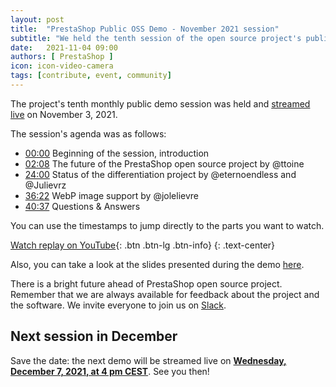 ```yaml
---
layout: post
title:  "PrestaShop Public OSS Demo - November 2021 session"
subtitle: "We held the tenth session of the open source project's public demo"
date:   2021-11-04 09:00
authors: [ PrestaShop ]
icon: icon-video-camera
tags: [contribute, event, community]
---
```


The project's tenth monthly public demo session was held and [streamed live](https://www.youtube.com/watch?v=jwOy3gx-MNs) on November 3, 2021.

The session's agenda was as follows:

- [00:00](https://www.youtube.com/watch?v=jwOy3gx-MNs) Beginning of the session, introduction
- [02:08](https://youtu.be/jwOy3gx-MNs?t=128) The future of the PrestaShop open source project by @ttoine
- [24:00](https://youtu.be/jwOy3gx-MNs?t=1440) Status of the differentiation project by @eternoendless and @Julievrz
- [36:22](https://youtu.be/jwOy3gx-MNs?t=2182) WebP image support by @jolelievre
- [40:37](https://youtu.be/jwOy3gx-MNs?t=2437) Questions & Answers


You can use the timestamps to jump directly to the parts you want to watch.

[Watch replay on YouTube](https://www.youtube.com/watch?v=jwOy3gx-MNs){: .btn .btn-lg .btn-info}
{: .text-center}

Also, you can take a look at the slides presented during the demo [here](https://docs.google.com/presentation/d/1DB2zO4bjgdZqgZonKy5OXIpb5z_UYpvr3dsvfx3234w/edit?usp=sharing).

There is a bright future ahead of PrestaShop open source project. Remember that we are always available for feedback about the project and the software. We invite everyone to join us on [Slack](https://www.prestashop-project.org/slack/).

## Next session in December

Save the date: the next demo will be streamed live on [**Wednesday, December 7, 2021, at 4 pm CEST**](https://www.youtube.com/watch?v=jwOy3gx-MNs). See you then!
